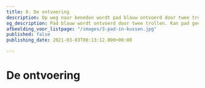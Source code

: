 ```yaml
---
title: 8. De ontvoering
description: Op weg naar beneden wordt pad blauw ontvoerd door twee trollen. Kan pad geel hem bevrijden zodat ze verder kunnen zoeken naar de zuivere vulwol?
og_description: Pad blauw wordt ontvoerd door twee trollen. Kan pad geel hem redden?
afbeelding_voor_listpage: "/images/3-pad-in-kussen.jpg"
published: false
publishing_date: 2021-03-03T08:13:12.000+00:00

---
```

# De ontvoering


